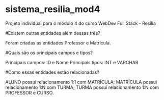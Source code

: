 # sistema_resilia_mod4
Projeto individual para o módulo 4 do curso WebDev Full Stack - Resilia

#Existem outras entidades além dessas três?

Foram criadas as entidades Professor e Matrícula.

#Quais são os principais campos e tipos?

Principais campos: ID e Nome
Principais tipos: INT e VARCHAR

#Como essas entidades estão relacionadas?

ALUNO  possui relacionamento 1:1 com MATRÍCULA;
MATRÍCULA possui relacionamento 1:N com TURMA;
TURMA possui relacionamento 1:N com PROFESSOR e CURSO.

